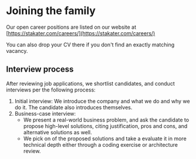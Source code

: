 # Joining the family

Our open career positions are listed on our website at
 [https://stakater.com/careers/](https://stakater.com/careers/)

You can also drop your CV there if you don't find an exactly matching vacancy.

## Interview process

After reviewing job applications, we shortlist candidates, and conduct interviews per the following process:
1. Initial interview: We introduce the company and what we do and why we do it. The candidate also introduces themselves.
2. Business-case interview:
   * We present a real-world business problem, and ask the candidate to propose high-level solutions, citing justification, pros and cons, and alternative solutions as well.
   * We pick on of the proposed solutions and take a evaluate it in more technical depth either through a coding exercise or architecture review.